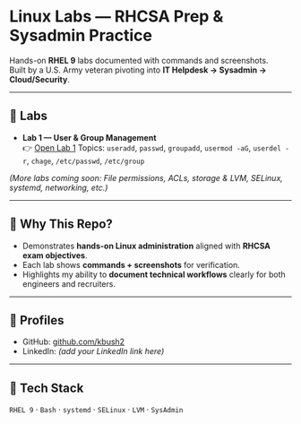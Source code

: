 # Linux Labs — RHCSA Prep & Sysadmin Practice

Hands-on **RHEL 9** labs documented with commands and screenshots.  
Built by a U.S. Army veteran pivoting into **IT Helpdesk → Sysadmin → Cloud/Security**.

---

## 📂 Labs

- **Lab 1 — User & Group Management**  
  👉 [Open Lab 1](./lab1-user-group-management)
  Topics: `useradd`, `passwd`, `groupadd`, `usermod -aG`, `userdel -r`, `chage`, `/etc/passwd`, `/etc/group`

*(More labs coming soon: File permissions, ACLs, storage & LVM, SELinux, systemd, networking, etc.)*

---

## 🔑 Why This Repo?
- Demonstrates **hands-on Linux administration** aligned with **RHCSA exam objectives**.  
- Each lab shows **commands + screenshots** for verification.  
- Highlights my ability to **document technical workflows** clearly for both engineers and recruiters.

---

## 🔗 Profiles
- GitHub: [github.com/kbush2](https://github.com/kbush2)  
- LinkedIn: *(add your LinkedIn link here)*  

---

## 🧰 Tech Stack
`RHEL 9` · `Bash` · `systemd` · `SELinux` · `LVM` · `SysAdmin`
